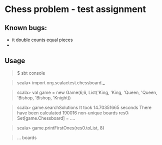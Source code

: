 # Chess problem - test assignment 

## Known bugs:
 - it double counts equal pieces
 - 

## Usage

> $ sbt console

> scala> import org.scalactest.chessboard._ 

> scala> val game = new Game(6,6, List('King, 'King, 'Queen, 'Queen, 'Bishop, 'Bishop, 'Knight))

> scala> game.searchSolutions
> It took 14.70351665 seconds
> There have been calculated 190016 non-unique boards
> res0: Set[game.Chessboard] = ....

> scala> game.printFirstOnes(res0.toList, 8)

> ... boards